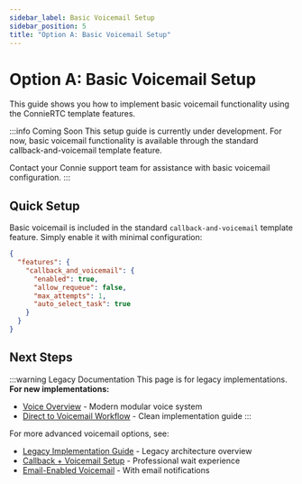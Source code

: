 ```yaml
---
sidebar_label: Basic Voicemail Setup
sidebar_position: 5
title: "Option A: Basic Voicemail Setup"
---
```


# Option A: Basic Voicemail Setup

This guide shows you how to implement basic voicemail functionality using the ConnieRTC template features.

:::info Coming Soon
This setup guide is currently under development. For now, basic voicemail functionality is available through the standard callback-and-voicemail template feature.

Contact your Connie support team for assistance with basic voicemail configuration.
:::

## Quick Setup

Basic voicemail is included in the standard `callback-and-voicemail` template feature. Simply enable it with minimal configuration:

```json
{
  "features": {
    "callback_and_voicemail": {
      "enabled": true,
      "allow_requeue": false,
      "max_attempts": 1,
      "auto_select_task": true
    }
  }
}
```

## Next Steps

:::warning Legacy Documentation
This page is for legacy implementations. **For new implementations:**
- [Voice Overview](../overview) - Modern modular voice system
- [Direct to Voicemail Workflow](../workflows/voicemail-only) - Clean implementation guide
:::

For more advanced voicemail options, see:
- [Legacy Implementation Guide](../voicemail-implementation-guide) - Legacy architecture overview
- [Callback + Voicemail Setup](./callback-voicemail-setup) - Professional wait experience  
- [Email-Enabled Voicemail](./email-providers/mailgun-setup) - With email notifications